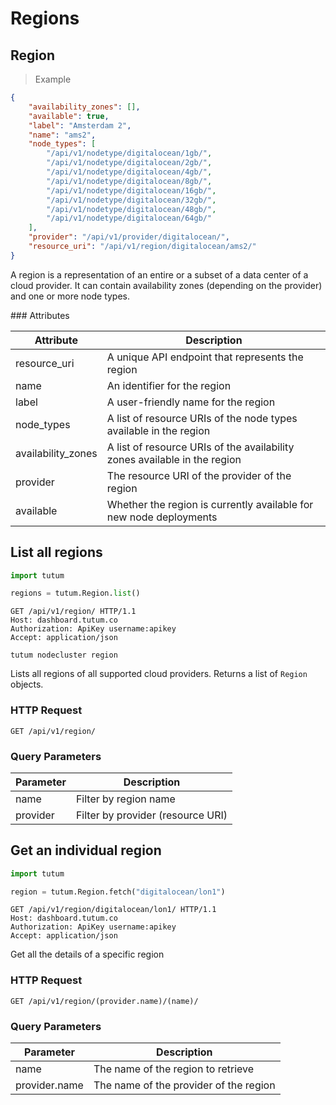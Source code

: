 # Regions

## Region

> Example

```json
{
    "availability_zones": [],
    "available": true,
    "label": "Amsterdam 2",
    "name": "ams2",
    "node_types": [
        "/api/v1/nodetype/digitalocean/1gb/",
        "/api/v1/nodetype/digitalocean/2gb/",
        "/api/v1/nodetype/digitalocean/4gb/",
        "/api/v1/nodetype/digitalocean/8gb/",
        "/api/v1/nodetype/digitalocean/16gb/",
        "/api/v1/nodetype/digitalocean/32gb/",
        "/api/v1/nodetype/digitalocean/48gb/",
        "/api/v1/nodetype/digitalocean/64gb/"
    ],
    "provider": "/api/v1/provider/digitalocean/",
    "resource_uri": "/api/v1/region/digitalocean/ams2/"
}
```

A region is a representation of an entire or a subset of a data center of a cloud provider. It can contain availability zones (depending on the provider) and one or more node types.


### Attributes

Attribute | Description
--------- | -----------
resource_uri | A unique API endpoint that represents the region
name | An identifier for the region
label | A user-friendly name for the region
node_types | A list of resource URIs of the node types available in the region
availability_zones | A list of resource URIs of the availability zones available in the region
provider | The resource URI of the provider of the region
available | Whether the region is currently available for new node deployments


## List all regions

```python
import tutum

regions = tutum.Region.list()
```

```http
GET /api/v1/region/ HTTP/1.1
Host: dashboard.tutum.co
Authorization: ApiKey username:apikey
Accept: application/json
```

```
tutum nodecluster region
```

Lists all regions of all supported cloud providers. Returns a list of `Region` objects.

### HTTP Request

`GET /api/v1/region/`

### Query Parameters

Parameter | Description
--------- | -----------
name | Filter by region name
provider | Filter by provider (resource URI)



## Get an individual region

```python
import tutum

region = tutum.Region.fetch("digitalocean/lon1")
```

```http
GET /api/v1/region/digitalocean/lon1/ HTTP/1.1
Host: dashboard.tutum.co
Authorization: ApiKey username:apikey
Accept: application/json
```


Get all the details of a specific region

### HTTP Request

`GET /api/v1/region/(provider.name)/(name)/`

### Query Parameters

Parameter | Description
--------- | ----------- 
name | The name of the region to retrieve
provider.name | The name of the provider of the region
